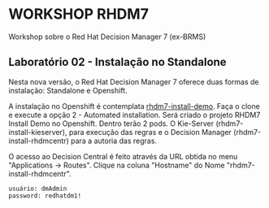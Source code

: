 # WORKSHOP RHDM7
Workshop sobre o Red Hat Decision Manager 7 (ex-BRMS)

## Laboratório 02 - Instalação no Standalone
Nesta nova versão, o Red Hat Decision Manager 7 oferece duas formas de instalação: Standalone e Openshift.

A instalação no Openshift é contemplata [rhdm7-install-demo](https://github.com/jbossdemocentral/rhdm7-install-demo). Faça o clone e execute a opção 2 - Automated installation. Será criado o projeto RHDM7 Install Demo no Openshift. Dentro terão 2 pods. O Kie-Server (rhdm7-install-kieserver), para execução das regras e o Decision Manager (rhdm7-install-rhdmcentr) para a autoria das regras.

O acesso ao Decision Central é feito através da URL obtida no menu "Applications -> Routes". Clique na coluna "Hostname" do Nome "rhdm7-install-rhdmcentr".

```
usuário: dmAdmin
password: redhatdm1!
```


